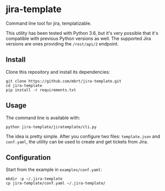 # jira-template
Command line tool for jira, templatizable.

This utility has been tested with Python 3.6, but it's very possible that
it's compatible with previous Python versions as well. The supported Jira
versions are ones providing the `/rest/api/2` endpoint.

## Install
Clone this repository and install its dependencies:

```
git clone https://github.com/mbrt/jira-template.git
cd jira-template
pip install -r requirements.txt
```

## Usage
The command line is available with:

```
python jira-template/jiratemplate/cli.py
```

The idea is pretty simple. After you configure two files: `template.json` and
`conf.yaml`, the utility can be used to create and get tickets from Jira.

## Configuration
Start from the example in `examples/conf.yaml`:

```
mkdir -p ~/.jira-template
cp jira-template/conf.yaml ~/.jira-template/
```
